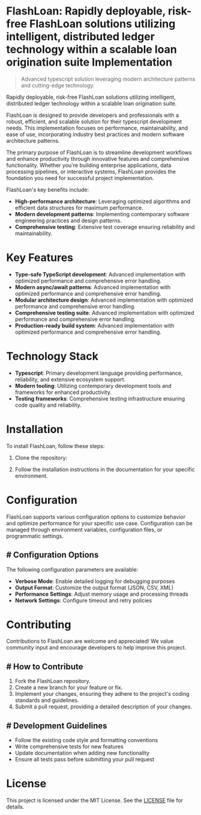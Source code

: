 <!-- fallback_FlashLoan_20251028204048_96638 -->

# FlashLoan: Rapidly deployable, risk-free FlashLoan solutions utilizing intelligent, distributed ledger technology within a scalable loan origination suite Implementation
> Advanced typescript solution leveraging modern architecture patterns and cutting-edge technology.

Rapidly deployable, risk-free FlashLoan solutions utilizing intelligent, distributed ledger technology within a scalable loan origination suite.

FlashLoan is designed to provide developers and professionals with a robust, efficient, and scalable solution for their typescript development needs. This implementation focuses on performance, maintainability, and ease of use, incorporating industry best practices and modern software architecture patterns.

The primary purpose of FlashLoan is to streamline development workflows and enhance productivity through innovative features and comprehensive functionality. Whether you're building enterprise applications, data processing pipelines, or interactive systems, FlashLoan provides the foundation you need for successful project implementation.

FlashLoan's key benefits include:

* **High-performance architecture**: Leveraging optimized algorithms and efficient data structures for maximum performance.
* **Modern development patterns**: Implementing contemporary software engineering practices and design patterns.
* **Comprehensive testing**: Extensive test coverage ensuring reliability and maintainability.

# Key Features

* **Type-safe TypeScript development**: Advanced implementation with optimized performance and comprehensive error handling.
* **Modern async/await patterns**: Advanced implementation with optimized performance and comprehensive error handling.
* **Modular architecture design**: Advanced implementation with optimized performance and comprehensive error handling.
* **Comprehensive testing suite**: Advanced implementation with optimized performance and comprehensive error handling.
* **Production-ready build system**: Advanced implementation with optimized performance and comprehensive error handling.

# Technology Stack

* **Typescript**: Primary development language providing performance, reliability, and extensive ecosystem support.
* **Modern tooling**: Utilizing contemporary development tools and frameworks for enhanced productivity.
* **Testing frameworks**: Comprehensive testing infrastructure ensuring code quality and reliability.

# Installation

To install FlashLoan, follow these steps:

1. Clone the repository:


2. Follow the installation instructions in the documentation for your specific environment.

# Configuration

FlashLoan supports various configuration options to customize behavior and optimize performance for your specific use case. Configuration can be managed through environment variables, configuration files, or programmatic settings.

## # Configuration Options

The following configuration parameters are available:

* **Verbose Mode**: Enable detailed logging for debugging purposes
* **Output Format**: Customize the output format (JSON, CSV, XML)
* **Performance Settings**: Adjust memory usage and processing threads
* **Network Settings**: Configure timeout and retry policies

# Contributing

Contributions to FlashLoan are welcome and appreciated! We value community input and encourage developers to help improve this project.

## # How to Contribute

1. Fork the FlashLoan repository.
2. Create a new branch for your feature or fix.
3. Implement your changes, ensuring they adhere to the project's coding standards and guidelines.
4. Submit a pull request, providing a detailed description of your changes.

## # Development Guidelines

* Follow the existing code style and formatting conventions
* Write comprehensive tests for new features
* Update documentation when adding new functionality
* Ensure all tests pass before submitting your pull request

# License

This project is licensed under the MIT License. See the [LICENSE](https://github.com/JoseMariaAlarconArenas/FlashLoan/blob/main/LICENSE) file for details.
